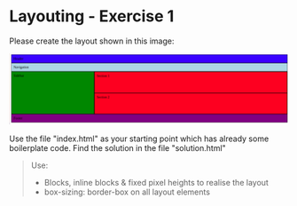 # Layouting - Exercise 1

Please create the layout shown in this image:

![alt text](layout-semantic-elements.png "Logo Title Text 1")

Use the file "index.html" as your starting point which has already some boilerplate code.
Find the solution in the file "solution.html"

> Use:
> - Blocks, inline blocks & fixed pixel heights to realise the layout
> - box-sizing: border-box on all layout elements
